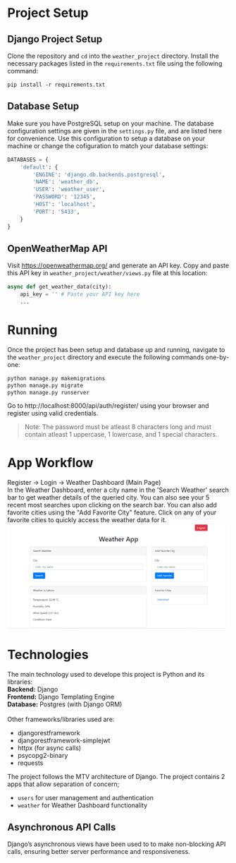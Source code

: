 # Project Setup
## Django Project Setup
Clone the repository and `cd` into the `weather_project` directory. Install the necessary packages listed in the `requirements.txt` file using the following command:
```
pip install -r requirements.txt
```

## Database Setup
Make sure you have PostgreSQL setup on your machine. The database configuration settings are given in the `settings.py` file, and are listed here for convenience. Use this configuration to setup a database on your machine or change the cofiguration to match your database settings:
```py
DATABASES = {
    'default': {
        'ENGINE': 'django.db.backends.postgresql',
        'NAME': 'weather_db',
        'USER': 'weather_user',
        'PASSWORD': '12345',
        'HOST': 'localhost',
        'PORT': '5433',
    }
}
```

## OpenWeatherMap API
Visit https://openweathermap.org/ and generate an API key. Copy and paste this API key in `weather_project/weather/views.py` file at this location:
```py
async def get_weather_data(city):
    api_key = '' # Paste your API key here
    ...
```

# Running
Once the project has been setup and database up and running, navigate to the `weather_project` directory and execute the following commands one-by-one:
```
python manage.py makemigrations
python manage.py migrate
python manage.py runserver
```
Go to http://localhost:8000/api/auth/register/ using your browser and register using valid credentials.
> Note: The password must be atleast 8 characters long and must contain atleast 1 uppercase, 1 lowercase, and 1 special characters.

# App Workflow
Register -> Login -> Weather Dashboard (Main Page) <br>
In the Weather Dashboard, enter a city name in the 'Search Weather' search bar to get weather details of the queried city. You can also see your 5 recent most searches upon clicking on the search bar. You can also add favorite cities using the "Add Favorite City" feature. Click on any of your favorite cities to quickly access the weather data for it.
![Weather Dashboard](https://github.com/WaqarKhatana220/django_weather_dahsboard/blob/main/Readme%20Assets/Screenshot%202024-06-08%20223807.png)

# Technologies
The main technology used to develope this project is Python and its libraries: <br>
**Backend:** Django <br>
**Frontend:** Django Templating Engine <br>
**Database:** Postgres (with Django ORM) <br><br>
Other frameworks/libraries used are:
- djangorestframework
- djangorestframework-simplejwt
- httpx (for async calls)
- psycopg2-binary
- requests

The project follows the MTV architecture of Django. The project contains 2 apps that allow separation of concern;
- `users` for user management and authentication
- `weather` for Weather Dashboard functionality

## Asynchronous API Calls
Django’s asynchronous views have been used to to make non-blocking API calls, ensuring better server performance and responsiveness.


